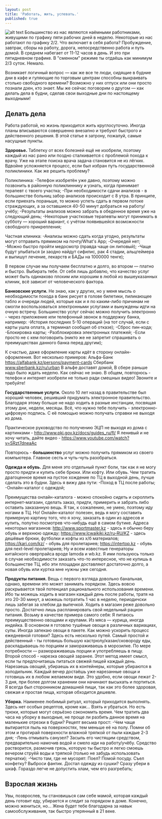 ```yaml
---
layout: post
title: 'Работать, жить, успевать.'
published: true
---
```

![alt text](/https://ebanoe.it/wp-content/uploads/2016/03/lazy-brad-pitt.jpg "Lazy weekend")
Большинство из нас являются наёмными работниками, живущими по графику пяти рабочих дней в неделю. Некоторые из нас работают по графику 2/2. Что включает в себя работа? Пробуждение, завтрак, сборы на работу, дорога, непосредственно работа и путь домой. В среднем набегает от 11-12 часов в день. И это при пятидневном графике. В "сменном" режиме ты отдаёшь как минимум 2/3 суток. 
Немало. 

Возникает логичный вопрос — как же все те люди, сидящие в будние дни в кафе и гуляющие по торговым центрам способны выкраивать столько свободного времени? Возможно у них отпуск или они просто познали дзен, кто знает. Мы же сейчас поговорим о другом — как делать дела в будни, сделав свои выходные дни по настоящему выходными!

## Делать дела 

Работа работой, но жизнь приходится жить круглосуточно. Иногда планы вписываются совершенно внезапно и требуют быстрого и действенного решения. В этой статье я затрону, пожалуй, самые насущные пункты.

**Здоровье.** Таблетку от всех болезней ещё не изобрели, поэтому каждый из нас рано или поздно сталкивается с проблемой похода к врачу. Уже на этапе поиска врача задача становится не из лёгких. Вдвойне усложняется процесс, если был избран путь государственной поликлиники. Как же решить проблему?

Поликлиника:
-Телефон изобретён уже давно, поэтому можно позвонить в районную поликлиннику и узнать, когда принимает терапевт с твоего участка;
-При необходимости сдачи анализов - в большинстве больниц забор анализов происходит с 8 утра. В принципе, если приехать пораньше, то можно успеть сдать в первом потоке страждующих, а за оставшиеся 40-50 минут добраться на работу/учёбу; 
-Результаты анализов можно забрать в обеденное время уже на следующий день; 
-Некоторые участковые терапевты могут принимать в субботу — хороший вариант, с учётом появившейся возможности свободного прикрепления; 

Частная клиника: 
-Анализы можно сдать когда угодно, результаты могут отправить прямиком на почту/What's App;
-Очередей нет;
-Можно быстро пройти медосмотр (правда чаще он липовый);
-Чаще будут улыбаться (и заодно найдут сифилис, рак 4 стадии, альцгеймера и выпишут лечение, лекарств и БАДы на 1000000 тенге);

В первом случае мы получаем бесплатно и долго, во втором — платно и быстро. Выбирать тебе. От себя лишь добавлю, что качество услуг может быть одинаково плохим или хорошим в любой из вышеуказанных клиник, всё зависит от человеческого фактора.


**Банковские услуги.** Не знаю, как у других, но у меня мысль о необходимости похода в банк рисует в голове билетики, пиликающее табло и очереди людей, которые как и я по каким-либо причинам не смогли воспользоваться электронными услугами и вынуждены идти на очную встречу. 
Большинство услуг сейчас можно получить электронно - через приложение или телефонный звонок в поддержку банка, например:
-История последних 5-10 операций (на тот случай, если с карты ушла оплата, а терминал сообщил об отказе);
-Сброс пин-кода;
-Блокировка карты;
-Разблокировка электронных платежей;
-Если просто не с кем поговорить (никто же не запретит спрашивать о преимуществах данного банка перед другим);

К счастью, даже оформление карты идёт в сторону онлайн-оформления. Вот несколько примеров: 
Альфа-Банк https://alfabank.kz/persons/payment-cards 
Сбербанк www.sberbank.kz/ru/urban
В альфе доставят домой, В сбере раньше надо было ждать неделю. Как сейчас не знаю. 
В общем, повторюсь - телефон и интернет изобрели не только ради смешных видео! Звоните и требуйте! 

**Государственные услуги.** Около 10 лет назад в правительстве был хороший человек, решивший придумать электронное правительство. Благодаря этому больше не надо ходить в разные инстанции, посвящая этому дни, недели, месяцы. 
Всё, что нужно тебе получить - электронно-цифровую подпись. С её помощью можно получать справки не выходя из дома.

Практическое руководство по получению ЭЦП не выходя из дома с картинками - http://www.pki.gov.kz/docs/guides_ru/fl/ 
Я ленивый и не хочу читать, дайте видео - https://www.youtube.com/watch?v=SRzt7dneaAc

Повторюсь - **большинство** услуг можно получить прямиком из своего компьютера. Главное сесть и чуть-чуть разобраться. 

**Одежда и обувь.** Для меня это отдельный пункт боли, так как я не могу просто придти и купить себе брюки. Или кофту. Или обувь. 
Чем тратить драгоценное время на пустое хождение по ТЦ в выходной день, лучше сделать это в будни. Здесь я вижу два пути:
-Поход в ТЦ после работы;
-Онлайн-каталог с одеждой;

Преимущества онлайн-каталога - можно спокойно сидеть и скроллить интернет-магазин, сделать заказ, придти, примерить и забрать либо оставить заказанную вещь. Я так, к сожалению, не умею, поэтому иду ногами в ТЦ. Но! Онлайн-каталог полезен, ведь я могу составить примерную картину того, что я хочу, заказать в один из адресов и купить, попутно посмотрев что-нибудь ещё в самом бутике. 
Адреса некоторых магазинов:
http://www.sportmaster.kz - здесь я обычно беру обувь и верхнюю одежду;
https://www.lcwaikiki.kz/ru-RU/KZ - здесь дешёвые брюки, футболки и кофты из х/б материалов;
https://kari.com/kz/ - обувь для пролетариев;
https://intertop.kz - обувь для next-level пролетариев;
Ну и всем известные генераторы китайского оверпрайса вроде lamoda и wb.kz. Я ими пользуюсь только в случае необходимости заказать что-то интересное, что не купишь в большинстве ТЦ, ибо эти площадки доставляют достаточно долго, а новая обувь или куртка мне нужны уже сегодня.


**Продукты питания.** Вещь с первого взгляда довольно банальная, однако, времени это может занимать порядком. Здесь вовсю раскрывается твой потенциал рационального использования времени. Ибо ты можешь ходить в магазин каждый день после работы, тратя на это 20-30 минут, а можешь потратить 1 час в неделю, периодичски лишь забегая за хлебом да выпечкой. 
Ходить в магазин реже довольно просто. Достатчно лишь распланировать свой недельный рацион питания. Возьму в качестве примера самого себя: Я питаюсь преимущественно овощами и крупами. Из мяса — курица, иногда индейка. В основном я готовлю тушёные овощи в различных вариациах, супы. Иногда запекаю овощи в пакете. 
Как можно ускорить процесс ежедневной готовки? Здесь есть несколько путей. Самый простой и действенный - ты готовишь большую кастрюлу/казан/сковороду еды, раскладываешь по порциям и замораживаешь в морозилке. По мере потребности — размораживаешь порции и употребляешь в пищу. 
Второй способ - нарезка овощей заранее. Этот метод имеет смысл, если ты предпочитаешь питаться свежей пищей каждый день. Нарезаешь овощей, убираешь их в контейнеры, которые убираются в холодильник. Каждый вечер достаёшь уже нарезанные овощи и готовишь их в любом желаемом виде. 
Это удобно, если овощи лежат 2-3 дня, при более долгом хранении они начинают высыхать и портиться.
Я всегда был сторонником домашней пищи, так как это более здоровая, свежая и простая пища, которая обходится дешевле. 

**Уборка.** 
Наименее любимый ритуал, который приходится выполнять. Здесь нет особых рецептов, кроме как... Взять и убраться. 
Но есть трюки, которые могут серьёзно сэкономить время. Чем тратить два часа на уборку в выходные, не проще ли разбить данное время на маленькие отрезки в будни? 
Рецепт весьма прост:
-Чем чаще вытирается пыль на поверхностях, тем меньше её на полу. Помни об этом и протирай поверхности влажной тряпкой от пыли каждые 2-3 дня;
-Лень отмывать санузел? Засыпь его чистящим средством, предварительно намочив водой и смело иди на работу/учёбу. Средство растворится, размочив грязь, которую ты быстро и легко смоешь вечером струёй воды и тряпкой (только не забудь использовать перчатки);
-Чисто там, где не мусорят: Поел? Помой посуду. Съел конфетку? Выброси фантик. Достал одежду из сушки? Сразу убери в шкаф. Гораздо легче не допустить хлам, чем его разгребать;

## Взрослая жизнь
Увы, позврослев, ты становишься сам себе мамой, которая каждый день готовит еду, убирается и следит за порядком в доме. Конечно, можно жениться, но... Жена будет тебе благодарна за навык самообслуживания, так быстро утерянный в 21 веке.
